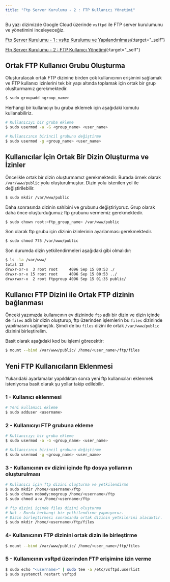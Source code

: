 ```yaml
---
title: "Ftp Server Kurulumu - 2 : FTP Kullanıcı Yönetimi"
---
```


Bu yazı dizimizde Google Cloud üzerinde `vsftpd` ile FTP server kurulumunu ve yönetimini inceleyeceğiz.

[Ftp Server Kurulumu - 1 : vsftp Kurulumu ve Yapılandırılması](/2018-09-11/ftp-server-kurulumu){:target="_self"}

[Ftp Server Kurulumu - 2 : FTP Kullanıcı Yönetimi](/2018-09-15/ftp-server-kurulumu-2){:target="_self"}

## Ortak FTP Kullanıcı Grubu Oluşturma

Oluşturulacak ortak FTP dizinine birden çok kullanıcının erişimini sağlamak ve FTP kullanıcı izinlerini tek bir yapı altında toplamak için ortak bir grup oluşlturmamız gerekmektedir. 

```bash
$ sudo groupadd <group_name>
```

Herhangi bir kullanıcıyı bu gruba eklemek için aşağıdaki komutu kullanabiliriz. 

```bash
# Kullanıcıyı bir gruba ekleme
$ sudo usermod -a -G <group_name> <user_name>

# Kullanıcının birincil grubunu değiştirme
$ sudo usermod -g <group_name> <user_name>
```

## Kullanıcılar İçin Ortak Bir Dizin Oluşturma ve İzinler

Öncelikle ortak bir dizin oluşturmamız gerekmektedir. Burada örnek olarak `/var/www/public` yolu oluşturulmuştur. Dizin yolu istenilen yol ile değiştirilebilir.

```bash
$ sudo mkdir /var/www/public
```

Daha sonrasında dizinin sahibini ve grubunu değiştiriyoruz. Grup olarak daha önce oluşturduğumuz ftp grubunu vermemiz gerekmektedir.

```bash
$ sudo chown root:<ftp_group_name> /var/www/public
```

Son olarak ftp grubu için dizinin izinlerinin ayarlanması gerekmektedir.

```bash
$ sudo chmod 775 /var/www/public
```

Son durumda dizin yetkilendirmeleri aşağıdaki gibi olmalıdır:

```bash
$ ls -la /var/www/
total 12
drwxr-xr-x  3 root root     4096 Sep 15 00:53 ./
drwxr-xr-x 15 root root     4096 Sep 15 00:53 ../
drwxrwxr-x  2 root ftpgroup 4096 Sep 15 01:35 public/
```

## Kullanıcı FTP Dizini ile Ortak FTP dizinin bağlanması

Önceki yazımızda kullanıcının ev dizininde `ftp` adlı bir dizin ve dizin içinde de `files` adlı bir dizin oluşturup, ftp üzerinden işlemlerin bu `files` dizininde yapılmasını sağlamıştık. Şimdi de bu `files` dizini ile ortak `/var/www/public` dizinini birleştirelim.

Basit olarak aşağıdaki kod bu işlemi görecektir:

```bash
$ mount --bind /var/www/public/ /home/<user_name>/ftp/files
```

## Yeni FTP Kullanıcıların Eklenmesi

Yukarıdaki ayarlamalar yapıldıktan sonra yeni ftp kullanıcıları eklenmek isteniyorsa basit olarak şu yollar takip edilebilir.

### 1 - Kullanıcı eklenmesi

```bash
# Yeni kullanıcı ekleme
$ sudo adduser <username>
```

### 2 - Kullanıcıyı FTP grubuna ekleme

```bash
# Kullanıcıyı bir gruba ekleme
$ sudo usermod -a -G <group_name> <user_name>

# Kullanıcının birincil grubunu değiştirme
$ sudo usermod -g <group_name> <user_name>
```

### 3 - Kullanıcının ev dizini içinde ftp dosya yollarının oluşturulması

```bash
# Kullanıcı için ftp dizini oluşturma ve yetkilendirme
$ sudo mkdir /home/<username>/ftp
$ sudo chown nobody:nogroup /home/<username>/ftp
$ sudo chmod a-w /home/<username>/ftp

# ftp dizini içinde files dizini oluşturma
# Not : Burda herhangi bir yetkilendirme yapmıyoruz.
# Dizin birleştirmesi sonrasında ortak dizinin yetkilerini alacaktır.
$ sudo mkdir /home/<username>/ftp/files
```

### 4- Kullanıcının FTP dizinini ortak dizin ile birleştirme

```bash
$ mount --bind /var/www/public/ /home/<user_name>/ftp/files
```

### 5 - Kullanıcının vsftpd üzerinden FTP erişimine izin verme

```bash
$ sudo echo "<username>" | sudo tee -a /etc/vsftpd.userlist
$ sudo systemctl restart vsftpd
```